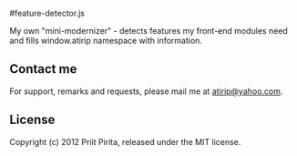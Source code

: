 #feature-detector.js

My own "mini-modernizer" - detects features my front-end modules need and fills window.atirip namespace with information.

## Contact me

For support, remarks and requests, please mail me at [atirip@yahoo.com](mailto:atirip@yahoo.com).

## License

Copyright (c) 2012 Priit Pirita, released under the MIT license.